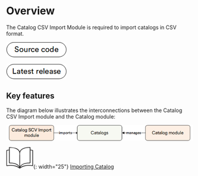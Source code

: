 # Overview

The Catalog CSV Import Module is required to import catalogs in CSV format. 

[![Source code](media/source_code.png)](https://github.com/VirtoCommerce/vc-module-catalog-csv-import)

[![Latest release](media/latest_release.png)](https://github.com/VirtoCommerce/vc-module-catalog-csv-import/releases)

## Key features

The diagram below illustrates the interconnections between the Catalog CSV Import module and the Catalog module:

![Key entities](media/key-entities.png)

![Readmore](media/readmore.png){: width="25"} [Importing Catalog](../catalog/import-catalog.md)
